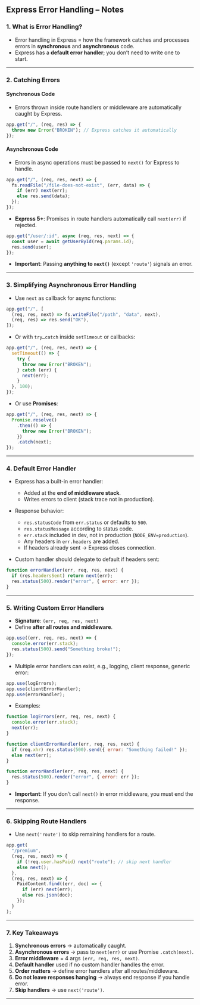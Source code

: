 ## **Express Error Handling – Notes**

### **1. What is Error Handling?**

- Error handling in Express = how the framework catches and processes errors in **synchronous** and **asynchronous** code.
- Express has a **default error handler**; you don’t need to write one to start.

---

### **2. Catching Errors**

#### **Synchronous Code**

- Errors thrown inside route handlers or middleware are automatically caught by Express.

```js
app.get("/", (req, res) => {
  throw new Error("BROKEN"); // Express catches it automatically
});
```

#### **Asynchronous Code**

- Errors in async operations must be passed to `next()` for Express to handle.

```js
app.get("/", (req, res, next) => {
  fs.readFile("/file-does-not-exist", (err, data) => {
    if (err) next(err);
    else res.send(data);
  });
});
```

- **Express 5+**: Promises in route handlers automatically call `next(err)` if rejected.

```js
app.get("/user/:id", async (req, res, next) => {
  const user = await getUserById(req.params.id);
  res.send(user);
});
```

- **Important**: Passing **anything to `next()`** (except `'route'`) signals an error.

---

### **3. Simplifying Asynchronous Error Handling**

- Use `next` as callback for async functions:

```js
app.get("/", [
  (req, res, next) => fs.writeFile("/path", "data", next),
  (req, res) => res.send("OK"),
]);
```

- Or with `try…catch` inside `setTimeout` or callbacks:

```js
app.get("/", (req, res, next) => {
  setTimeout(() => {
    try {
      throw new Error("BROKEN");
    } catch (err) {
      next(err);
    }
  }, 100);
});
```

- Or use **Promises**:

```js
app.get("/", (req, res, next) => {
  Promise.resolve()
    .then(() => {
      throw new Error("BROKEN");
    })
    .catch(next);
});
```

---

### **4. Default Error Handler**

- Express has a built-in error handler:

  - Added at the **end of middleware stack**.
  - Writes errors to client (stack trace not in production).

- Response behavior:

  - `res.statusCode` from `err.status` or defaults to `500`.
  - `res.statusMessage` according to status code.
  - `err.stack` included in dev, not in production (`NODE_ENV=production`).
  - Any headers in `err.headers` are added.
  - If headers already sent → Express closes connection.

- Custom handler should delegate to default if headers sent:

```js
function errorHandler(err, req, res, next) {
  if (res.headersSent) return next(err);
  res.status(500).render("error", { error: err });
}
```

---

### **5. Writing Custom Error Handlers**

- **Signature**: `(err, req, res, next)`
- Define **after all routes and middleware**.

```js
app.use((err, req, res, next) => {
  console.error(err.stack);
  res.status(500).send("Something broke!");
});
```

- Multiple error handlers can exist, e.g., logging, client response, generic error:

```js
app.use(logErrors);
app.use(clientErrorHandler);
app.use(errorHandler);
```

- Examples:

```js
function logErrors(err, req, res, next) {
  console.error(err.stack);
  next(err);
}

function clientErrorHandler(err, req, res, next) {
  if (req.xhr) res.status(500).send({ error: "Something failed!" });
  else next(err);
}

function errorHandler(err, req, res, next) {
  res.status(500).render("error", { error: err });
}
```

- **Important**: If you don’t call `next()` in error middleware, you must end the response.

---

### **6. Skipping Route Handlers**

- Use `next('route')` to skip remaining handlers for a route.

```js
app.get(
  "/premium",
  (req, res, next) => {
    if (!req.user.hasPaid) next("route"); // skip next handler
    else next();
  },
  (req, res, next) => {
    PaidContent.find((err, doc) => {
      if (err) next(err);
      else res.json(doc);
    });
  }
);
```

---

### **7. Key Takeaways**

1. **Synchronous errors** → automatically caught.
2. **Asynchronous errors** → pass to `next(err)` or use Promise `.catch(next)`.
3. **Error middleware** = 4 args `(err, req, res, next)`.
4. **Default handler** used if no custom handler handles the error.
5. **Order matters** → define error handlers after all routes/middleware.
6. **Do not leave responses hanging** → always end response if you handle error.
7. **Skip handlers** → use `next('route')`.

---
